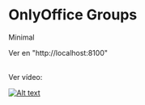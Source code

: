 # OnlyOffice Groups

Minimal

Ver en "http://localhost:8100"
<br>
<br>

Ver vídeo:

[![Alt text](https://img.youtube.com/vi/U2K8rf1pT366/0.jpg)](https://www.youtube.com/watch?v=U2K8rf1pT3I)
